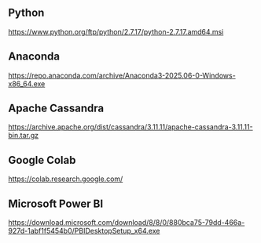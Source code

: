 ## Python
https://www.python.org/ftp/python/2.7.17/python-2.7.17.amd64.msi <br>
## Anaconda
https://repo.anaconda.com/archive/Anaconda3-2025.06-0-Windows-x86_64.exe
## Apache Cassandra
https://archive.apache.org/dist/cassandra/3.11.11/apache-cassandra-3.11.11-bin.tar.gz
## Google Colab
https://colab.research.google.com/
## Microsoft Power BI
https://download.microsoft.com/download/8/8/0/880bca75-79dd-466a-927d-1abf1f5454b0/PBIDesktopSetup_x64.exe
